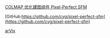 [COLMAP 优化建图组件 Pixel-Perfect SFM](https://vincentqin.tech/posts/pixel-perfect-sfm/)

[GitHub:https://github.com/cvg/pixel-perfect-sfm](https://github.com/cvg/pixel-perfect-sfm)

[arVix]([https://arxiv.org/abs/2108.08291](https://arxiv.org/abs/2108.08291))
